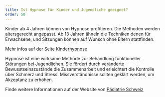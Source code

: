 ```yaml
---
title: Ist Hypnose für Kinder und Jugendliche geeignet?
order: 50
---
```


Kinder ab 4 Jahren können von Hypnose profitieren. Die Methoden werden altersgerecht angepasst. Ab 13 Jahren ähneln die Techniken denen für Erwachsene, und Sitzungen können auf Wunsch ohne Eltern stattfinden.

Mehr infos auf der Seite <a href="/hypnosetherapie/kinderhypnose/" class="text-red-700 underline">Kinderhypnose</a>

Hypnose ist eine wirksame Methode zur Behandlung funktioneller Störungen bei Jugendlichen. Sie fördert durch veränderte Bewusstseinszustände die Zusammenarbeit und erleichtert die Kontrolle über Schmerz und Stress. Missverständnisse sollten geklärt werden, um Akzeptanz zu erhöhen.

Finde weitere Informationen auf der Website von <a href="https://www.paediatrieschweiz.ch/medizinische-hypnose-ein-sinnvoller-therapeutischer-ansatz/" class="text-red-700 underline" target="_blank">Pädiatrie Schweiz</a> 